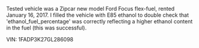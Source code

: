 Tested vehicle was a Zipcar new model Ford Focus flex-fuel, rented January 16, 2017. I filled the vehicle with E85 ethanol to double check that 'ethanol_fuel_percentage' was correctly reflecting a higher ethanol content in the fuel (this was successful). 

VIN: 1FADP3K27GL286098
